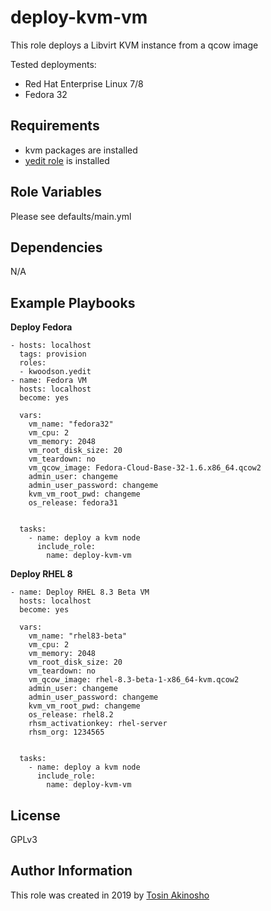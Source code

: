 deploy-kvm-vm
=============
This role deploys a Libvirt KVM instance from a qcow image

Tested deployments:
 - Red Hat Enterprise Linux 7/8
 - Fedora 32

Requirements
------------
* kvm packages are installed
* [yedit role](https://github.com/kwoodson/ansible-role-yedit) is installed 

Role Variables
--------------
Please see defaults/main.yml

Dependencies
------------
N/A

Example Playbooks
-----------------

**Deploy Fedora**
```
- hosts: localhost
  tags: provision
  roles:
  - kwoodson.yedit
- name: Fedora VM
  hosts: localhost
  become: yes

  vars:
    vm_name: "fedora32"
    vm_cpu: 2
    vm_memory: 2048
    vm_root_disk_size: 20
    vm_teardown: no
    vm_qcow_image: Fedora-Cloud-Base-32-1.6.x86_64.qcow2
    admin_user: changeme
    admin_user_password: changeme
    kvm_vm_root_pwd: changeme
    os_release: fedora31
    

  tasks:
    - name: deploy a kvm node
      include_role:
        name: deploy-kvm-vm
```

**Deploy RHEL 8**
```
- name: Deploy RHEL 8.3 Beta VM
  hosts: localhost
  become: yes

  vars:
    vm_name: "rhel83-beta"
    vm_cpu: 2
    vm_memory: 2048
    vm_root_disk_size: 20
    vm_teardown: no
    vm_qcow_image: rhel-8.3-beta-1-x86_64-kvm.qcow2
    admin_user: changeme
    admin_user_password: changeme
    kvm_vm_root_pwd: changeme
    os_release: rhel8.2
    rhsm_activationkey: rhel-server
    rhsm_org: 1234565


  tasks:
    - name: deploy a kvm node
      include_role:
        name: deploy-kvm-vm
```

License
-------
GPLv3


Author Information
------------------

This role was created in 2019 by [Tosin Akinosho](http://github.com/tosin2013)
